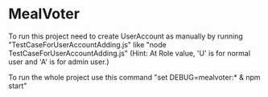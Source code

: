 # MealVoter

To run this project need to create UserAccount as manually by running "TestCaseForUserAccountAdding.js" like
"node TestCaseForUserAccountAdding.js"
(Hint: At Role value, 'U' is for normal user and 'A' is for admin user.)

To run the whole project use this command "set DEBUG=mealvoter:* & npm start"
